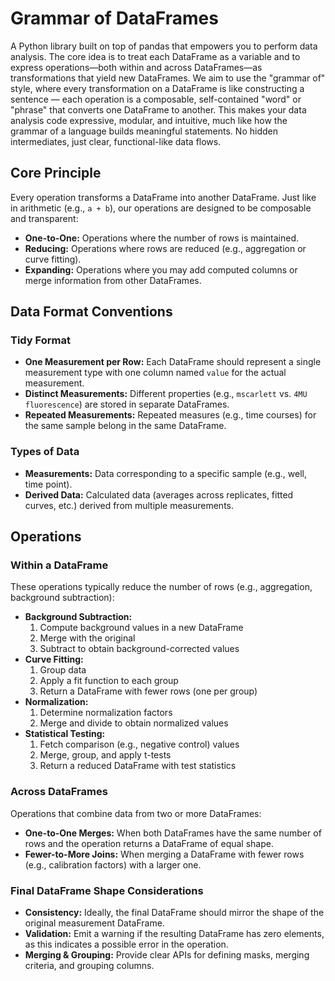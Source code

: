 # Grammar of DataFrames

A Python library built on top of pandas that empowers you to perform data analysis. The core idea is to treat each DataFrame as a variable and to express operations—both within and across DataFrames—as transformations that yield new DataFrames. We aim to use the "grammar of" style, where every transformation on a DataFrame is like constructing a sentence — each operation is a composable, self-contained "word" or "phrase" that converts one DataFrame to another. This makes your data analysis code expressive, modular, and intuitive, much like how the grammar of a language builds meaningful statements. No hidden intermediates, just clear, functional-like data flows.

## Core Principle

Every operation transforms a DataFrame into another DataFrame. Just like in arithmetic (e.g., `a + b`), our operations are designed to be composable and transparent:

- **One-to-One:** Operations where the number of rows is maintained.
- **Reducing:** Operations where rows are reduced (e.g., aggregation or curve fitting).
- **Expanding:** Operations where you may add computed columns or merge information from other DataFrames.

## Data Format Conventions

### Tidy Format

- **One Measurement per Row:** Each DataFrame should represent a single measurement type with one column named `value` for the actual measurement.
- **Distinct Measurements:** Different properties (e.g., `mscarlett` vs. `4MU fluorescence`) are stored in separate DataFrames.
- **Repeated Measurements:** Repeated measures (e.g., time courses) for the same sample belong in the same DataFrame.

### Types of Data

- **Measurements:** Data corresponding to a specific sample (e.g., well, time point).
- **Derived Data:** Calculated data (averages across replicates, fitted curves, etc.) derived from multiple measurements.

## Operations

### Within a DataFrame

These operations typically reduce the number of rows (e.g., aggregation, background subtraction):

- **Background Subtraction:**
    1. Compute background values in a new DataFrame
    2. Merge with the original
    3. Subtract to obtain background-corrected values
- **Curve Fitting:**
    1. Group data
    2. Apply a fit function to each group
    3. Return a DataFrame with fewer rows (one per group)
- **Normalization:**
    1. Determine normalization factors
    2. Merge and divide to obtain normalized values
- **Statistical Testing:**
    1. Fetch comparison (e.g., negative control) values
    2. Merge, group, and apply t-tests
    3. Return a reduced DataFrame with test statistics

### Across DataFrames

Operations that combine data from two or more DataFrames:

- **One-to-One Merges:** When both DataFrames have the same number of rows and the operation returns a DataFrame of equal shape.
- **Fewer-to-More Joins:** When merging a DataFrame with fewer rows (e.g., calibration factors) with a larger one.

### Final DataFrame Shape Considerations

- **Consistency:** Ideally, the final DataFrame should mirror the shape of the original measurement DataFrame.
- **Validation:** Emit a warning if the resulting DataFrame has zero elements, as this indicates a possible error in the operation.
- **Merging & Grouping:** Provide clear APIs for defining masks, merging criteria, and grouping columns.
